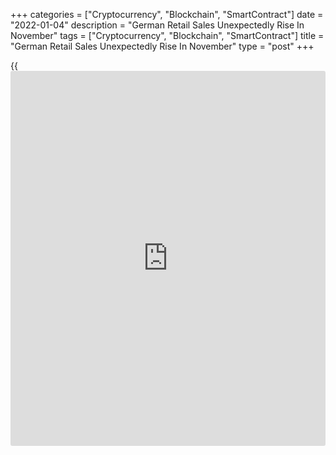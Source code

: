 +++
categories = ["Cryptocurrency", "Blockchain", "SmartContract"]
date = "2022-01-04"
description = "German Retail Sales Unexpectedly Rise In November"
tags = ["Cryptocurrency", "Blockchain", "SmartContract"]
title = "German Retail Sales Unexpectedly Rise In November"
type = "post"
+++

{{<iframe id="large-banner" src="https://www.bounty.group/#slide=25.0" width="100%" height="600" scrolling="no" style="border: 0px solid rgb(216, 221, 230); border-radius: 3px;">}}

Germany's retail sales rose for a second straight month in November,
defying expectations for a decline, preliminary data from Destatis
showed Tuesday.

Retail sales increased a [calendar](https://www.fintechee.com/web-trader/) and seasonally adjusted 0.6 percent
from the previous month. Economists had forecast a 0.5 percent fall.

In October, sales grew a revised 0.5 percent.

Sales of food, beverages and tobacco products grew 0.9 percent from the
previous month. Supermarkets and hypermarkets sales rose 0.8 percent.

Food store sales decreased 0.3 percent, while non-food store sales grew
0.6 percent. Clothing and footwear sales and sales of home appliances
declined.

Retail sales were real 5.9 percent higher compared to the pre-Covid
crisis month of February 2020, Destatis said.

Compared to a year ago, retail sales decreased an adjusted 2.9 percent
in November. Economists had expected a 4.9 percent slump.

On a non-adjusted basis, retail sales declined 0.2 percent year-on-year
in November after a 3.3 percent fall in the previous month. Sales fell
for a third straight month.

The reasons for the real decline in sales compared to the same month of
the previous year could be the supply bottlenecks in retail and the
sharp rise in retail prices, the statistical office added.  
  
Further, Destatis data showed that internet and mail order [business][1]
logged an adjusted 3.1 percent monthly fall despite discounts for "Black
Friday" and "Cyber Monday".  
  
That said, internet and mail order sales were 30.3 percent higher than
the pre-pandemic level of February 2020.

Destatis estimated that retail sales hit a record high in 2021, growing
a real 0.9 percent and a nominal 3.1 percent from 2020.

For comments and feedback [contact](https://www.playgroundfx.com/contact/): editorial@rtt[news](https://www.letsplayfx.com/blog/forex-news-website/).com

[Economic News][2]

 **What parts of the world are seeing the best (and worst) economic
performances lately? Click[here][3] to check out our [Econ Scorecard][3]
and find out! See up-to-the-moment [ranking](https://www.playgroundfx.com/blog/crypto-exchange-ranking/)s for the best and worst
performers in [GDP][4], [unemployment rate][5], [inflation][6] and much
more.**

   1. www.rtt[news](https://www.letsplayfx.com/blog/forex-news-website/).com/Content/Business.aspx
   2. www.rtt[news](https://www.letsplayfx.com/blog/forex-news-website/).com/Content/EconomicNews.aspx
   3. www.rtt[news](https://www.letsplayfx.com/blog/forex-news-website/).com/economic-scorecard/world-rank/PPI/highest-performance.aspx
   4. www.rtt[news](https://www.letsplayfx.com/blog/forex-news-website/).com/economic-scorecard/world-rank/GDP/highest-performance.aspx
   5. www.rtt[news](https://www.letsplayfx.com/blog/forex-news-website/).com/economic-scorecard/world-rank/unemployment-rate/lowest-performance.aspx
   6. www.rtt[news](https://www.letsplayfx.com/blog/forex-news-website/).com/economic-scorecard/world-rank/CPI/highest-performance.aspx